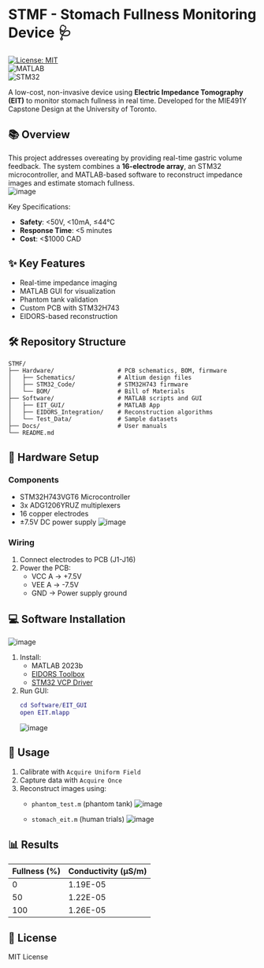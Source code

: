 # STMF - Stomach Fullness Monitoring Device 🩺  
[![License: MIT](https://img.shields.io/badge/License-MIT-blue.svg)](LICENSE)  
![MATLAB](https://img.shields.io/badge/MATLAB-2023b-orange)  
![STM32](https://img.shields.io/badge/STM32-H743VGT6-green)  

A low-cost, non-invasive device using **Electric Impedance Tomography (EIT)** to monitor stomach fullness in real time. Developed for the MIE491Y Capstone Design at the University of Toronto.  

## 📚 Overview  
This project addresses overeating by providing real-time gastric volume feedback. The system combines a **16-electrode array**, an STM32 microcontroller, and MATLAB-based software to reconstruct impedance images and estimate stomach fullness.  
![image](https://github.com/user-attachments/assets/c82036b6-210f-451b-b72d-6ec92d7d3aef)

Key Specifications:  
- **Safety**: <50V, <10mA, ≤44°C  
- **Response Time**: <5 minutes  
- **Cost**: <$1000 CAD  

## ✨ Key Features  
- Real-time impedance imaging  
- MATLAB GUI for visualization  
- Phantom tank validation  
- Custom PCB with STM32H743  
- EIDORS-based reconstruction  

## 🛠️ Repository Structure  
```
STMF/
├── Hardware/                  # PCB schematics, BOM, firmware
│   ├── Schematics/            # Altium design files
│   ├── STM32_Code/            # STM32H743 firmware
│   └── BOM/                   # Bill of Materials
├── Software/                  # MATLAB scripts and GUI
│   ├── EIT_GUI/               # MATLAB App
│   ├── EIDORS_Integration/    # Reconstruction algorithms
│   └── Test_Data/             # Sample datasets
├── Docs/                      # User manuals
└── README.md
```

## 🔌 Hardware Setup  
### Components  
- STM32H743VGT6 Microcontroller  
- 3x ADG1206YRUZ multiplexers  
- 16 copper electrodes  
- ±7.5V DC power supply
![image](https://github.com/user-attachments/assets/6b0cb6f9-ac30-4e3e-ab7d-3b5fcb600f6e)


### Wiring  
1. Connect electrodes to PCB (J1-J16)  
2. Power the PCB:  
   - VCC A → +7.5V  
   - VEE A → -7.5V  
   - GND → Power supply ground  

## 💻 Software Installation  
![image](https://github.com/user-attachments/assets/33e15ceb-0202-4ae9-a82e-ecd665834c18)

1. Install:  
   - MATLAB 2023b  
   - [EIDORS Toolbox](https://eidors3d.sourceforge.net)  
   - [STM32 VCP Driver](https://www.st.com/en/development-tools/stsw-stm32102.html)  
2. Run GUI:  
   ```matlab
   cd Software/EIT_GUI
   open EIT.mlapp
   ```
   ![image](https://github.com/user-attachments/assets/1b15a36a-30bb-4d8f-9830-440b9d3840e2)


## 🚀 Usage  
1. Calibrate with `Acquire Uniform Field`  
2. Capture data with `Acquire Once`  
3. Reconstruct images using:  
   - `phantom_test.m` (phantom tank)
   ![image](https://github.com/user-attachments/assets/0548a2c2-5455-41bc-b6ca-53a3e16b4298)

   - `stomach_eit.m` (human trials)
   ![image](https://github.com/user-attachments/assets/f7cd66e0-945a-4b41-a2c9-b3f6da3cb526)


## 📊 Results  
| Fullness (%) | Conductivity (μS/m) |
|--------------|----------------------|
| 0            | 1.19E-05            |
| 50           | 1.22E-05            |
| 100          | 1.26E-05            |


## 🐜 License  
MIT License

